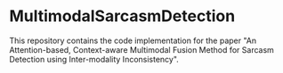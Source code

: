 # MultimodalSarcasmDetection
This repository contains the code implementation for the paper "An Attention-based, Context-aware Multimodal Fusion Method for Sarcasm Detection using Inter-modality Inconsistency". 
